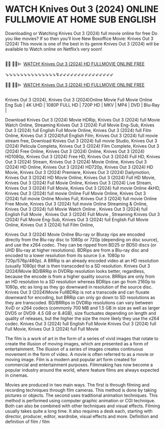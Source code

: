 WATCH Knives Out 3 (2024) ONLINE FULLMOVIE AT HOME SUB ENGLISH
=
Downloading or Watching Knives Out 3 (2024) full movie online for free Do you like movies? If so then you’ll love New Boxoffice Movie: Knives Out 3 (2024) This movie is one of the best in its genre Knives Out 3 (2024) will be available to Watch online on Netflix’s very soon!

<div><br /></div><div>🔴🔴 🔴🔴ᐅ&nbsp;&nbsp;<a href="https://t.co/ATEaiPZJNZ">WATCH! Knives Out 3 (2024) HD FULLMOVIE ONLINE FREE</a></div><div><br /></div><div><div>⇘⇘⇘⇘⇘⇘⇘⇘⇘⇘⇘⇘⇘⇘↯⇙⇙⇙⇙⇙⇙⇙⇙⇙⇙⇙⇙⇙⇙⇙</div></div><div><br /></div><div><div><div>🔴🔴 🔴🔴ᐅ&nbsp;&nbsp;<a href="https://t.co/oZI3nQoROq">WATCH! Knives Out 3 (2024) HD FULLMOVIE ONLINE FREE</a></div></div></div><div><br /></div>

Knives Out 3 (2024), Knives Out 3 (2024)Online Movie Full Movie Online Eng Sub
| 4K UHD | 1080P FULL HD | 720P HD | MKV | MP4 | DVD | Blu-Ray |

Download Knives Out 3 (2024) Movie HDRip,
Knives Out 3 (2024) full Movie Watch Online,
Streaming Knives Out 3 (2024) Full Movie Eng-Sub,
Knives Out 3 (2024) full English Full Movie Online,
Knives Out 3 (2024) full Film Online,
Knives Out 3 (2024)full English Film,
Knives Out 3 (2024) full movie stream free,
Download Knives Out 3 (2024) full movie Studio,
Knives Out 3 (2024) Pelicula Completa,
Knives Out 3 (2024) Film Complete,
Knives Out 3 (2024) Free Online,
Knives Out 3 (2024) Online,
Knives Out 3 (2024) HD1080p,
Knives Out 3 (2024) Free HD,
Knives Out 3 (2024) Full HD,
Knives Out 3 (2024) Stream,
Knives Out 3 (2024) Movie Online,
Knives Out 3 (2024) HD Online,
Knives Out 3 (2024) HD720p,
Knives Out 3 (2024) HD Movie,
Knives Out 3 (2024) Premiere,
Knives Out 3 (2024) Dailymotion,
Knives Out 3 (2024) HD Movie Online,
Knives Out 3 (2024) Full HD Movie,
Knives Out 3 (2024) Full Movie Online,
Knives Out 3 (2024) Live Stream,
Knives Out 3 (2024) Full Movie,
Knives Out 3 (2024) full movie Online 4kHD,
Knives Out 3 (2024) full movie Online Full Movie Online,
Knives Out 3 (2024) full movie Online Movies Full,
Knives Out 3 (2024) full movie Online Free Movie,
Knives Out 3 (2024) full movie Online Streaming & Online,
Knives Out 3 (2024) full Movie Watch Online ,
Knives Out 3 (2024) full English Full Movie ,
Knives Out 3 (2024) Full Movie ,
Streaming Knives Out 3 (2024) Full Movie Eng-Sub,
Knives Out 3 (2024) full English Full Movie Online,
Knives Out 3 (2024) full Film Online,


Knives Out 3 (2024) Movie Online Blu-ray or Bluray rips are encoded directly from the Blu-ray disc to 1080p or 720p (depending on disc source), and use the x264 codec. They can be ripped from BD25 or BD50 discs (or UHD Blu-ray at higher resolutions). BDRips are from a Blu-ray disc and encoded to a lower resolution from its source (i.e. 1080p to 720p/576p/480p). A BRRip is an already encoded video at an HD resolution (usually 1080p) that is then transcoded to a SD resolution. Knives Out 3 (2024)Movie BD/BRRip in DVDRip resolution looks better, regardless, because the encode is from a higher quality source. BRRips are only from an HD resolution to a SD resolution whereas BDRips can go from 2160p to 1080p, etc as long as they go downward in resolution of the source disc. Knives Out 3 (2024)Movie FullBDRip is not a transcode and can fluxate downward for encoding, but BRRip can only go down to SD resolutions as they are transcoded. BD/BRRips in DVDRip resolutions can vary between XviD or x264 codecs (commonly 700 MB and 1.5 GB in size as well as larger DVD5 or DVD9: 4.5 GB or 8.4GB), size fluctuates depending on length and quality of releases, but the higher the size the more likely they use the x264 codec. 
Knives Out 3 (2024) full English Full Movie Knives Out 3 (2024) full Full Movie, Knives Out 3 (2024) full Full Movie 

The film is a work of art in the form of a series of vivid images that rotate to create the illusion of moving images, which are presented as a form of entertainment. The illusion of a series of images creates continuous movement in the form of video. A movie is often referred to as a movie or moving image. Film is a modern and popular art form created for commercial and entertainment purposes. Filmmaking has now become a popular industry around the world, where feature films are always expected in cinemas.

Movies are produced in two main ways. The first is through filming and recording techniques through film cameras. This method is done by taking pictures or objects. The second uses traditional animation techniques. This method is performed using computer graphic animation or CGI technique. Both can also be combined with other techniques and visual effects. Filming usually takes quite a long time. It also requires a desk each, starting with director, producer, editor, wardrobe, visual effects and more. Definition and definition of film / film
